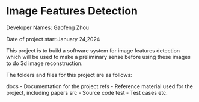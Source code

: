 # Image Features Detection

Developer Names: Gaofeng Zhou

Date of project start:January 24,2024

This project is to build a software system for image features detection which will be used to make a preliminary sense before using these images to do 3d image reconstruction.

The folders and files for this project are as follows:

docs - Documentation for the project
refs - Reference material used for the project, including papers
src - Source code
test - Test cases
etc.
